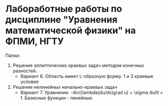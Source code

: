 ﻿# Лабоработные работы по дисциплине "Уравнения математической физики" на ФПМИ, НГТУ

Папки:
1. Решение эллиптических краевых задач методом конечных разностей.
	* Вариант 6. Область имеет L-образную форму. 1 и 3 краевые условия
2. Решение нелинейных начально-краевых задач
	* Вариант 7. Уравнение: -div(\lambda(du/dx)grad u) + \sigma du/tl = f. Базисные функции - линейные.